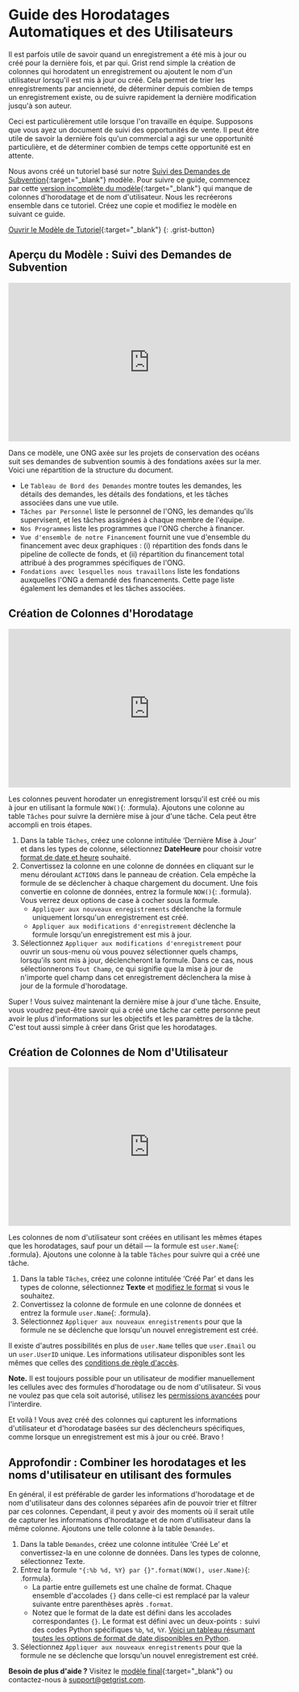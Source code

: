 # Guide des Horodatages Automatiques et des Utilisateurs

Il est parfois utile de savoir quand un enregistrement a été mis à jour ou créé pour la dernière fois, et par qui. Grist rend
simple la création de colonnes qui horodatent un enregistrement ou ajoutent le nom d'un utilisateur lorsqu'il est mis à jour ou
créé. Cela permet de trier les enregistrements par ancienneté, de déterminer depuis combien de temps un enregistrement existe,
ou de suivre rapidement la dernière modification jusqu'à son auteur.

Ceci est particulièrement utile lorsque l'on travaille en équipe. Supposons que vous ayez un document de suivi des opportunités
de vente. Il peut être utile de savoir la dernière fois qu'un commercial a agi sur une opportunité particulière, et de déterminer
combien de temps cette opportunité est en attente.

Nous avons créé un tutoriel basé sur notre
[Suivi des Demandes de Subvention](https://templates.getgrist.com/sC5CAW41bVZU/Grant-Application-Tracker){:target="\_blank"}
modèle. Pour suivre ce guide, commencez par cette
[version incomplète du modèle](https://public.getgrist.com/kziQC7AXenxy/Automatic-Time-and-User-Stamps/p/8){:target="\_blank"}
qui manque de colonnes d'horodatage et de nom d'utilisateur. Nous les recréerons ensemble dans ce tutoriel.
Créez une copie et modifiez le modèle en suivant ce guide.

[Ouvrir le Modèle de Tutoriel](https://public.getgrist.com/kziQC7AXenxy/Automatic-Time-and-User-Stamps/p/8){:target="\_blank"}
{: .grist-button}

## Aperçu du Modèle : Suivi des Demandes de Subvention

<iframe width="560" height="315" src="https://www.youtube.com/embed/8ujW4H7FGlE?rel=0" frameborder="0" allow="accelerometer; autoplay; encrypted-media; gyroscope; picture-in-picture" allowfullscreen></iframe>

Dans ce modèle, une ONG axée sur les projets de conservation des océans suit ses demandes de subvention
soumis à des fondations axées sur la mer. Voici une répartition de la structure du document.

* Le `Tableau de Bord des Demandes` montre toutes les demandes, les détails des demandes, les détails des fondations, et
  les tâches associées dans une vue utile.
* `Tâches par Personnel` liste le personnel de l'ONG, les demandes qu'ils supervisent, et les tâches
  assignées à chaque membre de l'équipe.
* `Nos Programmes` liste les programmes que l'ONG cherche à financer.
* `Vue d'ensemble de notre Financement` fournit une vue d'ensemble du financement avec deux graphiques : (i) répartition des fonds
  dans le pipeline de collecte de fonds, et (ii) répartition du financement total attribué à des programmes spécifiques de l'ONG.
* `Fondations avec lesquelles nous travaillons` liste les fondations auxquelles l'ONG a demandé des financements. Cette
  page liste également les demandes et les tâches associées.

## Création de Colonnes d'Horodatage

<iframe width="560" height="315" src="https://www.youtube.com/embed/ZrH9BK4iDGg?rel=0" frameborder="0" allow="accelerometer; autoplay; encrypted-media; gyroscope; picture-in-picture" allowfullscreen></iframe>

Les colonnes peuvent horodater un enregistrement lorsqu'il est créé ou mis à jour en utilisant la formule `NOW()`{: .formula}.
Ajoutons une colonne au table `Tâches` pour suivre la dernière mise à jour d'une tâche. Cela peut être accompli en trois étapes.

1. Dans la table `Tâches`, créez une colonne intitulée ‘Dernière Mise à Jour’ et dans les types de colonne, sélectionnez
   **DateHeure** pour choisir votre [format de date et heure](../col-types.md#datetime-columns) souhaité.
2. Convertissez la colonne en une colonne de données en cliquant sur le menu déroulant `ACTIONS` dans le panneau de création.
   Cela empêche la formule de se déclencher à chaque chargement du document. Une fois convertie en colonne de données, entrez la formule `NOW()`{: .formula}. Vous verrez deux options de case à cocher sous la formule.
    - `Appliquer aux nouveaux enregistrements` déclenche la formule uniquement lorsqu'un enregistrement est créé.
    - `Appliquer aux modifications d'enregistrement` déclenche la formule lorsqu'un enregistrement est mis à jour.
3. Sélectionnez `Appliquer aux modifications d'enregistrement` pour ouvrir un sous-menu où vous pouvez sélectionner quels champs, lorsqu'ils sont mis à jour, déclencheront la formule. Dans ce cas, nous sélectionnerons `Tout Champ`, ce qui signifie que la mise à jour de n'importe quel champ dans cet enregistrement déclenchera la mise à jour de la formule d'horodatage.

Super ! Vous suivez maintenant la dernière mise à jour d'une tâche. Ensuite, vous voudrez peut-être savoir qui a créé une
tâche car cette personne peut avoir le plus d'informations sur les objectifs et les paramètres de la tâche.
C'est tout aussi simple à créer dans Grist que les horodatages.

## Création de Colonnes de Nom d'Utilisateur

<iframe width="560" height="315" src="https://www.youtube.com/embed/OKjtvx9nGpc?rel=0" frameborder="0" allow="accelerometer; autoplay; encrypted-media; gyroscope; picture-in-picture" allowfullscreen></iframe>

Les colonnes de nom d'utilisateur sont créées en utilisant les mêmes étapes que les horodatages, sauf pour un détail — la
formule est `user.Name`{: .formula}. Ajoutons une colonne à la table `Tâches` pour suivre qui a créé une tâche.

1. Dans la table `Tâches`, créez une colonne intitulée ‘Créé Par’ et dans les types de colonne, sélectionnez **Texte**
   et [modifiez le format](../col-types.md#text-columns) si vous le souhaitez.
2. Convertissez la colonne de formule en une colonne de données et entrez la formule `user.Name`{: .formula}.
3. Sélectionnez `Appliquer aux nouveaux enregistrements` pour que la formule ne se déclenche que lorsqu'un nouvel enregistrement est créé.

Il existe d'autres possibilités en plus de `user.Name` telles que `user.Email` ou un `user.UserID` unique. Les informations utilisateur disponibles sont les mêmes que celles des [conditions de règle d'accès](../access-rules.md#access-rule-conditions).

**Note.** Il est toujours possible pour un utilisateur de modifier manuellement les cellules avec des formules d'horodatage ou de nom d'utilisateur. Si vous ne voulez pas que cela soit autorisé, utilisez les
[permissions avancées](../access-rules.md) pour l'interdire.

Et voilà ! Vous avez créé des colonnes qui capturent les informations d'utilisateur et d'horodatage basées sur des
déclencheurs spécifiques, comme lorsque un enregistrement est mis à jour ou créé. Bravo !

## Approfondir : Combiner les horodatages et les noms d'utilisateur en utilisant des formules

En général, il est préférable de garder les informations d'horodatage et de nom d'utilisateur dans des colonnes séparées afin de
pouvoir trier et filtrer par ces colonnes. Cependant, il peut y avoir des moments où il serait utile de capturer les informations
d'horodatage et de nom d'utilisateur dans la même colonne. Ajoutons une telle colonne à la table `Demandes`.

1. Dans la table `Demandes`, créez une colonne intitulée ‘Créé Le’ et convertissez-la en une colonne de données.
   Dans les types de colonne, sélectionnez Texte.
2. Entrez la formule `"{:%b %d, %Y} par {}".format(NOW(), user.Name)`{: .formula}.
    - La partie entre guillemets est une chaîne de format. Chaque ensemble d'accolades `{}` dans celle-ci est remplacé
      par la valeur suivante entre parenthèses après `.format`.
    - Notez que le format de la date est défini dans les accolades correspondantes `{}`. Le format est défini
      avec un deux-points `:` suivi des codes Python spécifiques `%b`, `%d`, `%Y`. [Voici un tableau résumant
      toutes les options de format de date disponibles en Python](https://strftime.org/).
3. Sélectionnez `Appliquer aux nouveaux enregistrements` pour que la formule ne se déclenche que lorsqu'un nouvel enregistrement est créé.

**Besoin de plus d'aide ?** Visitez le [modèle final](https://templates.getgrist.com/sC5CAW41bVZU/Grant-Application-Tracker){:target="\_blank"}
ou contactez-nous à <support@getgrist.com>.